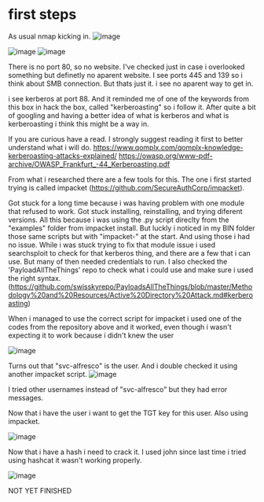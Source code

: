 # first steps

As usual nmap kicking in.
![image](https://user-images.githubusercontent.com/84482765/126548036-840afdaa-230b-4718-9b54-4c16487e045b.png)

![image](https://user-images.githubusercontent.com/84482765/126548087-7737a269-5167-4f8f-932e-816c2a40c9c3.png)
![image](https://user-images.githubusercontent.com/84482765/126548115-f40b2478-c68f-4842-80dc-f6bd5c3780f3.png)

There is no port 80, so no website. I've checked just in case i overlooked something but definetly no aparent website.
I see ports 445 and 139 so i think about SMB connection. But thats just it. i see no aparent way to get in.

i see kerberos at port 88. And it reminded me of one of the keywords from this box in hack the box, called "kerberoasting" so i follow it.
After quite a bit of googling and having a better idea of what is kerberos and what is kerberoasting i think this might be a way in.

If you are curious have a read. I strongly suggest reading it first to better understand what i will do.
https://www.qomplx.com/qomplx-knowledge-kerberoasting-attacks-explained/
https://owasp.org/www-pdf-archive/OWASP_Frankfurt_-44_Kerberoasting.pdf

From what i researched there are a few tools for this. The one i first started trying is called impacket (https://github.com/SecureAuthCorp/impacket).


Got stuck for a long time because i was having problem with one module that refused to work. Got stuck installing, reinstalling, and trying diferent versions.
All this because i was using the .py script direclty from the "examples" folder from impacket install. 
But luckly i noticed in my BIN folder those same scripts but with "impacket-" at the start. And using those i had no issue.
While i was stuck trying to fix that module issue i used searchsploit to check for that kerberos thing, and there are a few that i can use. But many of then needed credentials to run.
I also checked the 'PayloadAllTheThings' repo to check what i could use and make sure i used the right syntax.(https://github.com/swisskyrepo/PayloadsAllTheThings/blob/master/Methodology%20and%20Resources/Active%20Directory%20Attack.md#kerberoasting)

When i managed to use the correct script for impacket i used one of the codes from the repository above and it worked, even though i wasn't expecting it to work because i didn't knew the user

![image](https://user-images.githubusercontent.com/84482765/126550849-409684c2-965c-40a1-be95-ee5716f0e49e.png)

Turns out that "svc-alfresco" is the user. And i double checked it using another impacket script.
![image](https://user-images.githubusercontent.com/84482765/126551042-dcbdca95-b05e-4f49-8ea9-13595612c415.png)

I tried other usernames instead of "svc-alfresco" but they had error messages. 

Now that i have the user i want to get the TGT key for this user.
Also using impacket.

![image](https://user-images.githubusercontent.com/84482765/126551567-ab639262-7a5d-48fa-92e2-ed132f1a5a36.png)


Now that i have a hash i need to crack it. I used john since last time i tried using hashcat it wasn't working properly.

![image](https://user-images.githubusercontent.com/84482765/126552341-49871251-947e-4359-a6ce-9fd9bd67ab4c.png)


NOT YET FINISHED
